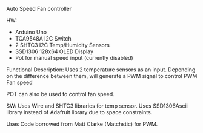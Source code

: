 Auto Speed Fan controller

HW:
  - Arduino Uno
  - TCA9548A I2C Switch
  - 2 SHTC3 I2C Temp/Humidity Sensors
  - SSD1306 128x64 OLED Display
  - Pot for manual speed input (currently disabled)

Functional Description:
Uses 2 temperature sensors as an input. Depending on the difference between them, will generate a PWM signal to control PWM Fan speed

POT can also be used to control fan speed.

SW: Uses Wire and SHTC3 libraries for temp sensor. Uses SSD1306Ascii library instead of Adafruit library due to space constraints.

Uses Code borrowed from Matt Clarke (Matchstic) for PWM.
